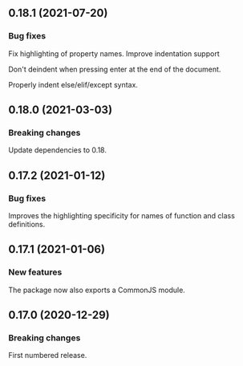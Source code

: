 ## 0.18.1 (2021-07-20)

### Bug fixes

Fix highlighting of property names. Improve indentation support

Don't deindent when pressing enter at the end of the document.

Properly indent else/elif/except syntax.

## 0.18.0 (2021-03-03)

### Breaking changes

Update dependencies to 0.18.

## 0.17.2 (2021-01-12)

### Bug fixes

Improves the highlighting specificity for names of function and class definitions.

## 0.17.1 (2021-01-06)

### New features

The package now also exports a CommonJS module.

## 0.17.0 (2020-12-29)

### Breaking changes

First numbered release.

